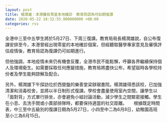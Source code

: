 ```yaml
---
layout: post
title: 楊潤雄：本港雖有零星本地確診　教育局認為可如期復課
date: 2020-05-22 18:32:55.000000000 +08:00
categories: rss
---
```


全港中三至中五學生將於5月27日、下周三復課。教育局局長楊潤雄說，自公布復課安排至今，本港曾經出現零星的本地確診個案，但經聽取醫學專家意見及審慎評估疫情後，教育局認為復課仍可如期進行。

但他強調，本地疫情未來仍有機會反覆，全港市民不能鬆懈，呼籲各界繼續保持個人及環境衛生。如需要採取任何應變措施，教育局將盡快公布，希望屆時各學校持份者及學生能夠諒解及配合。

另外，楊潤雄下午探訪位於西營盤的樂善堂梁銶琚書院。楊潤雄得悉該校，已加強清潔和消毒校舍，並將以半日制形式復課。學校會盡量使用室內空間，讓學生以「面對背」方式單行排坐，亦會避免小組討論活動，減少學生之間緊密接觸。學生在小息、去洗手間或小賣部排隊時，都要保持適當的社交距離。
　 
根據既定時間表，中三至中五級別的復課日期為5月27日，小四至中二為6月8日，幼稚園高班至小三為6月15日。
　　
